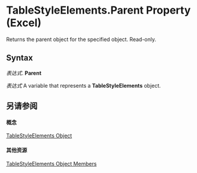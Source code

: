 
# TableStyleElements.Parent Property (Excel)

Returns the parent object for the specified object. Read-only.


## Syntax

 _表达式_. **Parent**

 _表达式_ A variable that represents a **TableStyleElements** object.


## 另请参阅


#### 概念


[TableStyleElements Object](d8f29faa-039d-6820-028c-763ee2a2989b.md)
#### 其他资源


[TableStyleElements Object Members](http://msdn.microsoft.com/library/e6272fe1-429b-a881-7601-c42d3887429f%28Office.15%29.aspx)